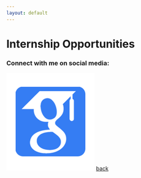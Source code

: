 ```yaml
---
layout: default
---
```


# Internship Opportunities

### Connect with me on social media:
![Octocat](/assets/img/google_scholar.png)
[back](./)
